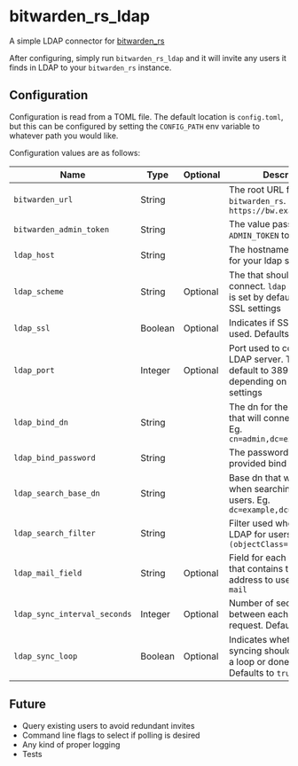 # bitwarden_rs_ldap
A simple LDAP connector for [bitwarden_rs](https://github.com/dani-garcia/bitwarden_rs)

After configuring, simply run `bitwarden_rs_ldap` and it will invite any users it finds in LDAP to your `bitwarden_rs` instance.

## Configuration

Configuration is read from a TOML file. The default location is `config.toml`, but this can be configured by setting the `CONFIG_PATH` env variable to whatever path you would like.

Configuration values are as follows:

|Name|Type|Optional|Description|
|----|----|--------|-----------|
|`bitwarden_url`|String||The root URL for accessing `bitwarden_rs`. Eg: `https://bw.example.com`|
|`bitwarden_admin_token`|String||The value passed as `ADMIN_TOKEN` to `bitwarden_rs`|
|`ldap_host`|String||The hostname or IP address for your ldap server|
|`ldap_scheme`|String|Optional|The that should be used to connect. `ldap` or `ldaps`. This is set by default based on SSL settings|
|`ldap_ssl`|Boolean|Optional|Indicates if SSL should be used. Defaults to `false`|
|`ldap_port`|Integer|Optional|Port used to connect to the LDAP server. This will default to 389 or 636, depending on your SSL settings|
|`ldap_bind_dn`|String||The dn for the bind user that will connect to LDAP. Eg. `cn=admin,dc=example,dc=org`|
|`ldap_bind_password`|String||The password for the provided bind user.|
|`ldap_search_base_dn`|String||Base dn that will be used when searching LDAP for users. Eg. `dc=example,dc=org`|
|`ldap_search_filter`|String||Filter used when searching LDAP for users. Eg. `(&(objectClass=*)(uid=*))`|
|`ldap_mail_field`|String|Optional|Field for each user record that contains the email address to use. Defaults to `mail`|
|`ldap_sync_interval_seconds`|Integer|Optional|Number of seconds to wait between each LDAP request. Defaults to `60`|
|`ldap_sync_loop`|Boolean|Optional|Indicates whether or not syncing should be polled in a loop or done once. Defaults to `true`|

## Future

* Query existing users to avoid redundant invites
* Command line flags to select if polling is desired
* Any kind of proper logging
* Tests

